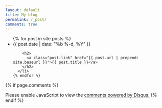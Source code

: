 ```yaml
---
layout: default
title: My blog
permalink: /_post/
comments: true
---
```

<artical>
</artical>
<ul class="post-list">
    {% for post in site.posts %}
      <li>
        <span class="post-meta">{{ post.date | date: "%b %-d, %Y" }}</span>

        <h2>
          <a class="post-link" href="{{ post.url | prepend: site.baseurl }}">{{ post.title }}</a>
        </h2>
      </li>
    {% endfor %}
  </ul> 
 
 {% if page.comments %}
 <div id="disqus_thread"></div>
 <script>
 
     /**
      *  RECOMMENDED CONFIGURATION VARIABLES: EDIT AND UNCOMMENT THE SECTION BELOW TO INSERT DYNAMIC VALUES FROM YOUR PLATFORM OR CMS.
      *  LEARN WHY DEFINING THESE VARIABLES IS IMPORTANT: https://disqus.com/admin/universalcode/#configuration-variables*/
     /*
      var disqus_config = function () {
      this.page.url = PAGE_URL;  // Replace PAGE_URL with your page's canonical URL variable
      this.page.identifier = PAGE_IDENTIFIER; // Replace PAGE_IDENTIFIER with your page's unique identifier variable
      };
      */
     (function() { // DON'T EDIT BELOW THIS LINE
         var d = document, s = d.createElement('script');
         s.src = '//carleinarsson.disqus.com/embed.js';
         s.setAttribute('data-timestamp', +new Date());
         (d.head || d.body).appendChild(s);
     })();
 </script>
 <noscript>Please enable JavaScript to view the <a href="https://disqus.com/?ref_noscript">comments powered by Disqus.</a></noscript>
 <script id="dsq-count-scr" src="//carleinarsson.disqus.com/count.js" async></script>
 {% endif %}
 
